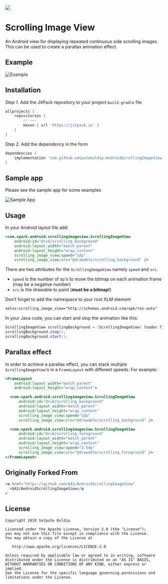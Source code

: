 [![](https://jitpack.io/v/q42/androidscrollingimageview.svg)](https://jitpack.io/#q42/androidscrollingimageview)

# Scrolling Image View

An Android view for displaying repeated continuous side scrolling images. This can be used to create a parallax animation effect.

## Example

![Example](https://raw.githubusercontent.com/Q42/AndroidScrollingImageView/master/preview.gif)

## Installation

_Step 1._ Add the JitPack repository to your project `build.gradle` file

```gradle
allprojects {
    repositories {
        // ~~~
        maven { url 'https://jitpack.io' }
    }
}
```

_Step 2._ Add the dependency in the form

```gradle
dependencies {
    implementation 'com.github.satputekuldip:AndroidScrollingImageView:1.0.0'
}
```

## Sample app

Please see the sample app for some examples

![Sample App](https://raw.githubusercontent.com/Q42/AndroidScrollingImageView/master/sample_app.png)

## Usage

In your Android layout file add:

```xml
<com.spark.android.scrollingimageview.ScrollingImageView
    android:id="@+id/scrolling_background"
    android:layout_width="match_parent"
    android:layout_height="wrap_content"
    scrolling_image_view:speed="1dp"
    scrolling_image_view:src="@drawable/scrolling_background" />
```

There are two attributes for the `ScrollingImageView` namely `speed` and `src`.

- `speed` is the number of `dp`'s to move the bitmap on each animation frame (may be a negative number)
- `src` is the drawable to paint (**must be a bitmap!**)

Don't forget to add the namespace to your root XLM element

```xml
xmlns:scrolling_image_view="http://schemas.android.com/apk/res-auto"
```

In your Java code, you can start and stop the animation like this:

```java
ScrollingImageView scrollingBackground = (ScrollingImageView) loader.findViewById(R.id.scrolling_background);
scrollingBackground.stop();
scrollingBackground.start();
```

## Parallax effect

In order to achieve a parallax effect, you can stack multiple `ScrollingImageView`'s in a `FrameLayout` with different speeds. For example:

```xml
<FrameLayout
    android:layout_width="match_parent"
    android:layout_height="wrap_content">

  <com.spark.android.scrollingimageview.ScrollingImageView
      android:id="@+id/scrolling_background"
      android:layout_width="match_parent"
      android:layout_height="wrap_content"
      scrolling_image_view:speed="1dp"
      scrolling_image_view:src="@drawable/scrolling_background" />

  <com.spark.android.scrollingimageview.ScrollingImageView
      android:id="@+id/scrolling_foreground"
      android:layout_width="match_parent"
      android:layout_height="wrap_content"
      scrolling_image_view:speed="2.5dp"
      scrolling_image_view:src="@drawable/scrolling_foreground" />
</FrameLayout>
```

## Originally Forked From

```html
<a href="https://github.com/Q42/AndroidScrollingImageView"
  >Q42/AndroidScrollingImageView</a
>
```

## License

```
Copyright 2019 Satpute Kuldip

Licensed under the Apache License, Version 2.0 (the "License");
you may not use this file except in compliance with the License.
You may obtain a copy of the License at

   http://www.apache.org/licenses/LICENSE-2.0

Unless required by applicable law or agreed to in writing, software
distributed under the License is distributed on an "AS IS" BASIS,
WITHOUT WARRANTIES OR CONDITIONS OF ANY KIND, either express or implied.
See the License for the specific language governing permissions and
limitations under the License.
```
